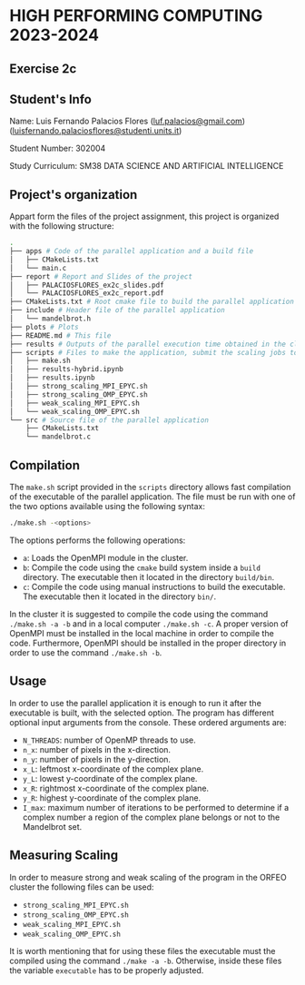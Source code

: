 # HIGH PERFORMING COMPUTING 2023-2024 

## Exercise 2c

## Student's Info

Name: Luis Fernando Palacios Flores ([luf.palacios@gmail.com](mailto:luf.palacios@gmail.com))([luisfernando.palaciosflores@studenti.units.it](mailto:luisfernando.palaciosflores@studenti.units.it))

Student Number: 302004

Study Curriculum: SM38 DATA SCIENCE AND ARTIFICIAL INTELLIGENCE

## Project's organization

Appart form the files of the project assignment, this project is organized with the following structure:

```bash
.
├── apps # Code of the parallel application and a build file
│   ├── CMakeLists.txt
│   └── main.c
├── report # Report and Slides of the project
│   ├── PALACIOSFLORES_ex2c_slides.pdf
│   └── PALACIOSFLORES_ex2c_report.pdf
├── CMakeLists.txt # Root cmake file to build the parallel application executable
├── include # Header file of the parallel application
│   └── mandelbrot.h
├── plots # Plots
├── README.md # This file
├── results # Outputs of the parallel execution time obtained in the cluster
├── scripts # Files to make the application, submit the scaling jobs to the cluster and making the plots
│   ├── make.sh
│   ├── results-hybrid.ipynb
│   ├── results.ipynb
│   ├── strong_scaling_MPI_EPYC.sh
│   ├── strong_scaling_OMP_EPYC.sh
│   ├── weak_scaling_MPI_EPYC.sh
│   └── weak_scaling_OMP_EPYC.sh
└── src # Source file of the parallel application
    ├── CMakeLists.txt
    └── mandelbrot.c
```

## Compilation

The `make.sh` script provided in the `scripts` directory allows fast compilation of the executable of the parallel application. The file must be run with one of the two options available using the following syntax: 

```bash
./make.sh -<options>
```

The options performs the following operations: 

* `a`: Loads the OpenMPI module in the cluster. 
* `b`: Compile the code using the `cmake` build system inside a `build` directory. The executable then it located in the directory `build/bin`.
* `c`: Compile the code using manual instructions to build the executable. The executable then it located in the directory `bin/`.

In the cluster it is suggested to compile the code using the command `./make.sh -a -b` and in a local computer `./make.sh -c`. A proper version of OpenMPI must be installed in the local machine in order to compile the code. Furthermore, OpenMPI should be installed in the proper directory in order to use the command `./make.sh -b`.

## Usage

In order to use the parallel application it is enough to run it after the executable is built, with the selected option. The program has different optional input arguments from the console. These ordered arguments are:

* `N_THREADS`: number of OpenMP threads to use.
* `n_x`: number of pixels in the x-direction.
* `n_y`: number of pixels in the y-direction.
* `x_L`: leftmost x-coordinate of the complex plane.
* `y_L`: lowest y-coordinate of the complex plane.
* `x_R`: rightmost x-coordinate of the complex plane.
* `y_R`: highest y-coordinate of the complex plane.
* `I_max`: maximum number of iterations to be performed to determine if a complex number a region of the complex plane belongs or not to the Mandelbrot set.

## Measuring Scaling

In order to measure strong and weak scaling of the program in the ORFEO cluster the following files can be used:

* `strong_scaling_MPI_EPYC.sh`
* `strong_scaling_OMP_EPYC.sh`
* `weak_scaling_MPI_EPYC.sh`
* `weak_scaling_OMP_EPYC.sh`

It is worth mentioning that for using these files the executable must the compiled using the command `./make -a -b`. Otherwise, inside these files the variable `executable` has to be properly adjusted.
